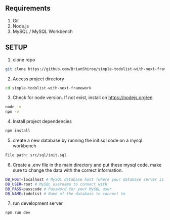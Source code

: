 ## Requirements
1. Git
2. Node.js
3. MySQL / MySQL Workbench

## SETUP
1. clone repo
```bash
git clone https://github.com/BrianShiroe/simple-todolist-with-next-framework.git
```

2. Access project directory
```bash
cd simple-todolist-with-next-framework
```

3. Check for node version. If not exist, install on https://nodejs.org/en.
```bash
node -v
npm -v
```

4. Install project dependencies
```bash
npm install
```

5. create a new database by running the init.sql code on a mysql workbench
``` bash
File path: src/sql/init.sql
```

6. Create a .env file in the main directory and put these mysql code. make sure to change the data with the correct information.
```bash
DB_HOST=localhost # MySQL database host (where your database server is running)
DB_USER=root # MySQL username to connect with
DB_PASS=passcode # Password for your MySQL user
DB_NAME=todolist # Name of the database to connect to
```

7. run development server
```bash
npm run dev
```